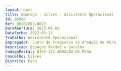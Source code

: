 ```yaml
--- 
layout: post
title: Emprego - Silves - Assistente Operacional
Id: 96506
Ref: OE202205/0023
DataAbertura: 2022-05-02
DataFecho: 2022-05-13
Trabalho: Assistente Operacional
Empregador: Junta de Freguesia de Armação de Pêra
Descricao: Espaços Verdes e Jardins
CodigoPostal: 8365-112 ARMAÇÃO DE PÊRA
Concelho: Silves
Distrito: Faro
--- 
```

